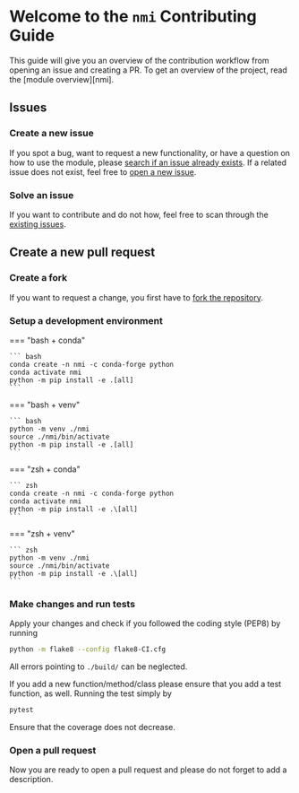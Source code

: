 # Welcome to the `nmi` Contributing Guide

This guide will give you an overview of the contribution workflow from opening an issue and creating a PR. To get an overview of the project, read the [module overview][nmi].

## Issues

### Create a new issue

If you spot a bug, want to request a new functionality, or have a question on how to use the module, please [search if an issue already exists](https://github.com/moldyn/nmi/issues). If a related issue does not exist, feel free to [open a new issue](https://github.com/moldyn/nmi/issues/new/choose).

### Solve an issue

If you want to contribute and do not how, feel free to scan through the [existing issues](https://github.com/moldyn/nmi/issues).

## Create a new pull request
### Create a fork

If you want to request a change, you first have to [fork the repository](https://github.com/moldyn/nmi/fork).

### Setup a development environment

=== "bash + conda"

    ``` bash
    conda create -n nmi -c conda-forge python
    conda activate nmi
    python -m pip install -e .[all]
    ```

=== "bash + venv"

    ``` bash
    python -m venv ./nmi
    source ./nmi/bin/activate
    python -m pip install -e .[all]
    ```

=== "zsh + conda"

    ``` zsh
    conda create -n nmi -c conda-forge python
    conda activate nmi
    python -m pip install -e .\[all]
    ```

=== "zsh + venv"

    ``` zsh
    python -m venv ./nmi
    source ./nmi/bin/activate
    python -m pip install -e .\[all]
    ```

### Make changes and run tests

Apply your changes and check if you followed the coding style (PEP8) by running
```bash
python -m flake8 --config flake8-CI.cfg
```
All errors pointing to `./build/` can be neglected.

If you add a new function/method/class please ensure that you add a test function, as well. Running the test simply by
```bash
pytest
```
Ensure that the coverage does not decrease.

### Open a pull request

Now you are ready to open a pull request and please do not forget to add a description.
